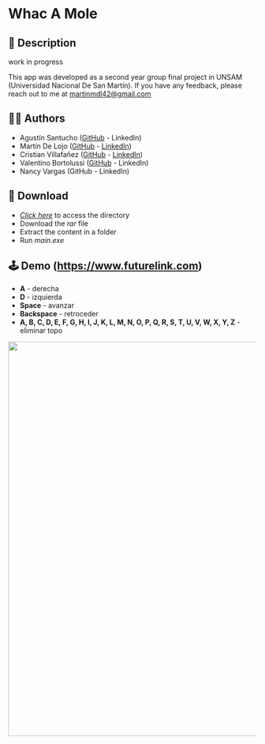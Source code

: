 # Whac A Mole

## 📃 Description

work in progress

This app was developed as a second year group final project in UNSAM (Universidad Nacional De San Martín).
If you have any feedback, please reach out to me at martinmdl42@gmail.com

## 👨‍💻 Authors

- Agustín Santucho ([GitHub](https://github.com/santuchoagus) - LinkedIn)
- Martín De Lojo ([GitHub](https://www.github.com/martinmdl) - [LinkedIn](https://www.linkedin.com/in/martinmdl/))
- Cristian Villafañez ([GitHub](https://github.com/KZvilla) - [LinkedIn](https://www.linkedin.com/in/crisvilla93/))
- Valentino Bortolussi ([GitHub](https://github.com/Valentino-afk) - LinkedIn)
- Nancy Vargas (GitHub - LinkedIn)

## 💾 Download

- [*Click here*](https://drive.google.com/file/d/1LuKEnUGgVwC07CcB907NVAGmoH_11puW/view?usp=sharing) to access the directory
- Download the *rar* file
- Extract the content in a folder
- Run *main.exe*

## 🕹️ Demo (https://www.futurelink.com)

- **A** - derecha
- **D** - izquierda
- **Space** - avanzar
- **Backspace** - retroceder
- **A, B, C, D, E, F, G, H, I, J, K, L, M, N, O, P, Q, R, S, T, U, V, W, X, Y, Z** - eliminar topo

<img src="https://i.postimg.cc/26xvhrgk/guia.png" width="800" />
